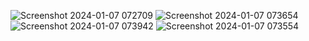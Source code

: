 ![Screenshot 2024-01-07 072709](https://github.com/haldorj/MultiplayerShooter/assets/89477584/5f289f2d-5737-4588-a663-e578150af400)
![Screenshot 2024-01-07 073654](https://github.com/haldorj/MultiplayerShooter/assets/89477584/3e908a9c-336f-4017-a912-2e7c2197ee25)
![Screenshot 2024-01-07 073942](https://github.com/haldorj/MultiplayerShooter/assets/89477584/459d1800-4654-4b73-a9ed-f88f3c59ed15)
![Screenshot 2024-01-07 073554](https://github.com/haldorj/MultiplayerShooter/assets/89477584/65c523b6-a5fe-445a-a0e4-9cc56b5f0a39)
